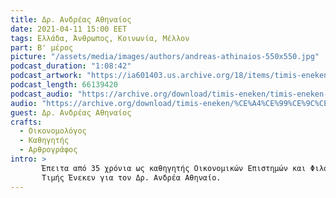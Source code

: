 ```yaml
---
title: Δρ. Ανδρέας Αθηναίος
date: 2021-04-11 15:00 EET
tags: Ελλάδα, Άνθρωπος, Κοινωνία, Μέλλον
part: Β' μέρος
picture: "/assets/media/images/authors/andreas-athinaios-550x550.jpg"
podcast_duration: "1:08:42"
podcast_artwork: "https://ia601403.us.archive.org/18/items/timis-eneken/andreas-athinaios-podcast.png"
podcast_length: 66139420
podcast_audio: "https://archive.org/download/timis-eneken/timis-eneken-17-10-2020-andreas-athinaios-v-meros-afieroma.mp3"
audio: "https://archive.org/download/timis-eneken/%CE%A4%CE%99%CE%9C%CE%97%CE%A3%20%CE%95%CE%9D%CE%95%CE%9A%CE%95%CE%9D%2017-10-2020%20%CE%91%CE%9D%CE%94%CE%A1%CE%95%CE%91%CE%A3%20%CE%91%CE%98%CE%97%CE%9D%CE%91%CE%99%CE%9F%CE%A3%20%CE%92%27%20%CE%9C%CE%95%CE%A1%CE%9F%CE%A3%20%28%CE%91%CE%A6%CE%99%CE%95%CE%A1%CE%A9%CE%9C%CE%91%20-%CE%91%CE%A1%CE%A7%CE%95%CE%99%CE%9F%29.mp3"
guest: Δρ. Ανδρέας Αθηναίος
crafts:
  - Οικονομολόγος
  - Καθηγητής
  - Αρθρογράφος
intro: >
       Έπειτα από 35 χρόνια ως καθηγητής Οικονομικών Επιστημών και Φιλοσοφίας σε Πανεπιστήμια της Αμερικής, επιστρέφει στην Ιθάκη του, την Ελλάδα, συγκρίνει τις δύο κοινωνίες και μοιράζεται με τους ακροατές του Τρίτου Προγράμματος τους θησαυρούς μιας συναρπαστικής ζωής, σε τρεις αφιερωματικές εκπομπές που θα μεταδοθούν σε τρία μέρη. O Δρ Ανδρέας Αθηναίος, γεμάτος από το εξαιρετικό περιεχόμενο πολλών αταβιστικών στρώσεων και πλούτο γνώσεων ανυπέρβλητο, διακόνησε την ελληνική σκέψη μέσα από την επιστήμη του: τη Φιλοσοφία της Οικονομίας.
       Τιμής Ένεκεν για τον Δρ. Ανδρέα Αθηναίο.
---
```

